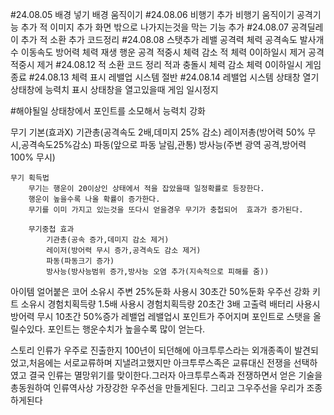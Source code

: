 #24.08.05
배경 넣기
배경 움직이기
#24.08.06
비행기 추가
비행기 움직이기
공격기능 추가
적 이미지 추가
화면 밖으로 나가지는것을 막는 기능 추가
#24.08.07
공격딜레이 추가
적 소환 추가
코드정리
#24.08.08
스탯추가
    레밸
    공격력
    체력
    공격속도
    발사개수
    이동속도
    방어력
    체력 재생
    행운
공격 적중시 체력 감소
적 체력 0이하일시 제거
공격 적중시 제거
#24.08.12
적 소환 코드 정리
적과 충돌시 체력 감소
체력 0이하일시 게임종료
#24.08.13
체력 표시
레밸업 시스템 절반
#24.08.14
레밸업 시스템
상태창 열기
상태창에 능력치 표시
상태창을 열고있을때 게임 일시정지

#해야될일
상태창에서 포인트를 소모해서 능력치 강화

무기
    기본(효과X)
    기관총(공격속도 2배,데미지 25% 감소)
    레이저총(방어력 50% 무시,공격속도25%감소)
    파동(앞으로 파동 날림,관통)
    방사능(주변 광역 공격,방어력 100% 무시)

    무기 획득법
        무기는 행운이 20이상인 상태에서 적을 잡았을때 일정확률로 등장한다.
        행운이 높을수록 나올 확률이 증가한다.
        무기를 이미 가지고 있는것을 또다시 얻을경우 무기가 충첩되어  효과가 증가된다.

        무기중첩 효과
            기관총(공속 증가,데미지 감소 제거)
            레이저(방어력 무시 증가,공격속도 감소 제거)
            파동(파동크기 증가)
            방사능(방사능범위 증가,방사능 오염 추가(지속적으로 피해를 줌))

아이템 
    얼어붙은 코어 소유시 주변 25%둔화 사용시 30초간 50%둔화
    우주선 강화 키트 소유시 경험치획득량 1.5배 사용시 경험치획득량 20초간 3배
    고출력 배터리 사용시 방어력 무시 10초간 50%증가
레밸업
    레밸업시 포인트가 주어지며 포인트로 스탯을 올릴수있다.
    포인트는 행운수치가 높을수록 많이 얻는다.

스토리
    인류가 우주로 진출한지 100년이 되던해에 아크투루스라는 외개종족이 발견되었고,처음에는 서로교류하며 지낼려고했지만 아크투루스족은 교류대신 전쟁을 선택하였고  결국 인류는 
    멸망위기를 맞이한다.그러자 아크투루스족과 전쟁하면서 얻은 기술을총동원하여 인류역사상 가장강한 우주선을 만들게된다.
    그리고 그우주선을 우리가 조종하게된다
